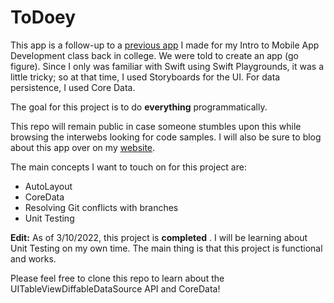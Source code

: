 # ToDoey

This app is a follow-up to a [previous app](https://github.com/landonhughes/HoldThatThought) I made for my Intro to Mobile App Development class back in college. We were told to create an app (go figure).
Since I only was familiar with Swift using Swift Playgrounds, it was a little tricky; so at that time, I used Storyboards for the UI. For data persistence, I used Core Data.

The goal for this project is to do **everything** programmatically.

This repo will remain public in case someone stumbles upon this while browsing the interwebs looking for code samples. I will also be sure to blog about this app over on my [website](https://landonhughes.co).

The main concepts I want to touch on for this project are:

- AutoLayout
- CoreData
- Resolving Git conflicts with branches
- Unit Testing



**Edit:** As of 3/10/2022, this project is __completed__ . I will be learning about Unit Testing on my own time.
The main thing is that this project is functional and works.

Please feel free to clone this repo to learn about the UITableViewDiffableDataSource API and CoreData!

